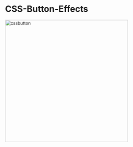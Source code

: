 # CSS-Button-Effects
<img align="center" alt="cssbutton" width="400" src="https://user-images.githubusercontent.com/73662865/128491225-b709103c-cb11-442a-874d-090ed7a91f64.mp4"/>
